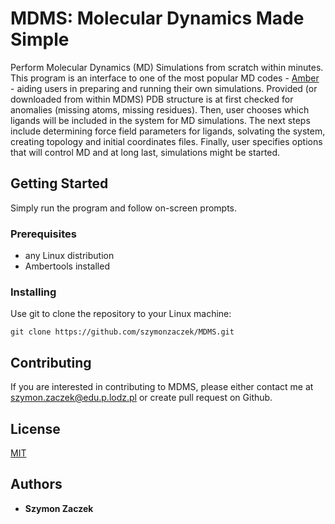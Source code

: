 # MDMS: Molecular Dynamics Made Simple

Perform Molecular Dynamics (MD) Simulations from scratch within minutes. This program is an interface to one of the most popular MD codes - [Amber](http://ambermd.org/) - aiding users in preparing and running their own simulations.
Provided (or downloaded from within MDMS) PDB structure is at first checked for anomalies (missing atoms, missing residues). Then, user chooses which ligands will be included in the system for MD simulations. 
The next steps include determining force field parameters for ligands, solvating the system, creating topology and initial coordinates files. Finally, user specifies options that will control MD and at long last, simulations might be started.


## Getting Started

Simply run the program and follow on-screen prompts.


### Prerequisites

- any Linux distribution
- Ambertools installed


### Installing

Use git to clone the repository to your Linux machine:

`git clone https://github.com/szymonzaczek/MDMS.git`


## Contributing

If you are interested in contributing to MDMS, please either contact me at szymon.zaczek@edu.p.lodz.pl or create pull request on Github.


## License

[MIT](https://github.com/szymonzaczek/MDMS/blob/master/LICENSE)


## Authors

* **Szymon Zaczek** 
